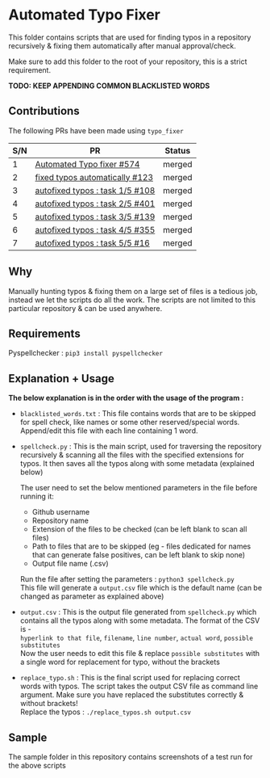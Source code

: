 # Automated Typo Fixer

This folder contains scripts that are used for finding typos in a repository recursively & fixing them automatically
after manual approval/check.

Make sure to add this folder to the root of your repository, this is a strict requirement.

**TODO: KEEP APPENDING COMMON BLACKLISTED WORDS**

## Contributions

The following PRs have been made using `typo_fixer`

|  S/N   |   PR  |   Status  |
|--------|-------|-----------|
|  1     | [Automated Typo fixer #574](https://github.com/chaoss/website/pull/574) | merged |
|  2     | [fixed typos automatically #123](https://github.com/chaoss/wg-risk/pull/123) | merged |
|  3     | [autofixed typos : task 1/5 #108](https://github.com/chaoss/wg-common/pull/108) | merged |
|  4     | [autofixed typos : task 2/5 #401](https://github.com/chaoss/wg-evolution/pull/401) | merged |
|  5     | [autofixed typos : task 3/5 #139](https://github.com/chaoss/wg-value/pull/139) | merged |
|  6     | [autofixed typos : task 4/5 #355](https://github.com/chaoss/wg-diversity-inclusion/pull/355) | merged |
|  7     | [autofixed typos : task 5/5 #16](https://github.com/chaoss/community-handbook/pull/16) | merged |


## Why

Manually hunting typos & fixing them on a large set of files is a tedious job,
instead we let the scripts do all the work.
The scripts are not limited to this particular
repository & can be used anywhere.

## Requirements

Pyspellchecker : `pip3 install pyspellchecker`

## Explanation + Usage

**The below explanation is in the order with the usage of the program :**

* `blacklisted_words.txt` : This file contains words that are to be skipped for spell check, like names or some other reserved/special words. Append/edit this file with each line containing 1 word.

* `spellcheck.py` : This is the main script, used for traversing the repository recursively
& scanning all the files with the specified extensions for typos. It then saves all the typos along
with some metadata \(explained below)

    The user need to set the below mentioned parameters in the file before running it:
    * Github username
    * Repository name
    * Extension of the files to be checked \(can be left blank to scan all files)
    * Path to files that are to be skipped \(eg - files dedicated for names that can generate false positives, can be left blank to skip none)
    * Output file name \(.csv)

    Run the file after setting the parameters : `python3 spellcheck.py` <br>
    This file will generate a `output.csv` file which is the default name (can be changed as parameter as explained above)

* `output.csv` : This is the output file generated from `spellcheck.py` which contains
all the typos along with some metadata. The format of the CSV is - <br>
    `hyperlink to that file`, `filename`, `line number`, `actual word`, `possible substitutes` <br>
    Now the user needs to edit this file & replace `possible substitutes` with a single
    word for replacement for typo, without the brackets

* `replace_typo.sh` : This is the final script used for replacing correct words with typos.
The script takes the output CSV file as command line argument. Make sure you have replaced the substitutes correctly & without brackets! <br>
Replace the typos : `./replace_typos.sh output.csv`

## Sample

The sample folder in this repository contains screenshots of a test run for the above scripts

